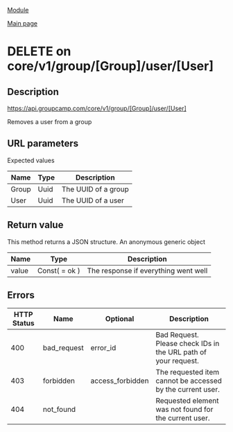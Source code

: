 
[Module](./README.md)

[Main page](../README.md)


# DELETE on core/v1/group/[Group]/user/[User]

## Description

https://api.groupcamp.com/core/v1/group/[Group]/user/[User]


Removes a user from a group



## URL parameters

Expected values

Name   | Type    | Description
-------|---------|------------
Group | Uuid | The UUID of a group
User | Uuid | The UUID of a user









## Return value


This method returns a JSON structure. An anonymous generic object

Name   |  Type   |  Description
-------|---------|-------------
value | Const( = ok ) | The response if everything went well






## Errors


HTTP Status | Name   | Optional          | Description
------------|--------|-------------------|------------
400 | bad_request | error_id | Bad Request. Please check IDs in the URL path of your request.
403 | forbidden | access_forbidden | The requested item cannot be accessed by the current user.
404 | not_found |  | Requested element was not found for the current user.



